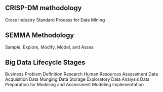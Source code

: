 
## CRISP-DM methodology

Cross Industry Standard Process for Data Mining

## SEMMA Methodology
Sample, Explore, Modify, Model, and Asses

## Big Data Lifecycle Stages

Business Problem Definition
Research
Human Resources Assessment
Data Acquisition
Data Munging
Data Storage
Exploratory Data Analysis
Data Preparation for Modeling and Assessment
Modeling
Implementation
